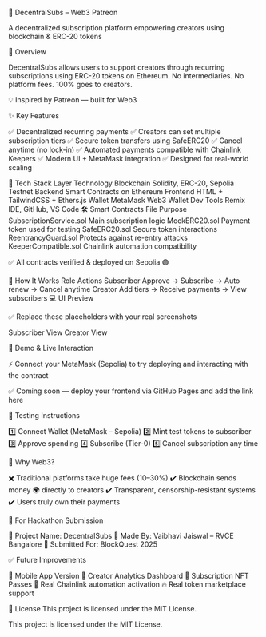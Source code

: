 🎨 DecentralSubs – Web3 Patreon

A decentralized subscription platform empowering creators using blockchain & ERC-20 tokens








🚀 Overview

DecentralSubs allows users to support creators through recurring subscriptions using ERC-20 tokens on Ethereum.
No intermediaries. No platform fees. 100% goes to creators.

💡 Inspired by Patreon — built for Web3

✨ Key Features

✅ Decentralized recurring payments
✅ Creators can set multiple subscription tiers
✅ Secure token transfers using SafeERC20
✅ Cancel anytime (no lock-in)
✅ Automated payments compatible with Chainlink Keepers
✅ Modern UI + MetaMask integration
✅ Designed for real-world scaling

🧩 Tech Stack
Layer	Technology
Blockchain	Solidity, ERC-20, Sepolia Testnet
Backend	Smart Contracts on Ethereum
Frontend	HTML + TailwindCSS + Ethers.js
Wallet	MetaMask Web3 Wallet
Dev Tools	Remix IDE, GitHub, VS Code
🛠️ Smart Contracts
File	Purpose
SubscriptionService.sol	Main subscription logic
MockERC20.sol	Payment token used for testing
SafeERC20.sol	Secure token interactions
ReentrancyGuard.sol	Protects against re-entry attacks
KeeperCompatible.sol	Chainlink automation compatibility

✅ All contracts verified & deployed on Sepolia 🟣

🎯 How It Works
Role	Actions
Subscriber	Approve → Subscribe → Auto renew → Cancel anytime
Creator	Add tiers → Receive payments → View subscribers
💻 UI Preview

✅ Replace these placeholders with your real screenshots

Subscriber View	Creator View

	
🔗 Demo & Live Interaction

⚡ Connect your MetaMask (Sepolia) to try deploying and interacting with the contract

✅ Coming soon — deploy your frontend via GitHub Pages and add the link here

🧪 Testing Instructions

1️⃣ Connect Wallet (MetaMask – Sepolia)
2️⃣ Mint test tokens to subscriber
3️⃣ Approve spending
4️⃣ Subscribe (Tier-0)
5️⃣ Cancel subscription any time

🧠 Why Web3?

✖️ Traditional platforms take huge fees (10–30%)
✔️ Blockchain sends money 🌍 directly to creators
✔️ Transparent, censorship-resistant systems
✔️ Users truly own their payments

📌 For Hackathon Submission

🔹 Project Name: DecentralSubs
🔹 Made By: Vaibhavi Jaiswal – RVCE Bangalore
🔹 Submitted For: BlockQuest 2025

✅ Future Improvements

🚀 Mobile App Version
🧠 Creator Analytics Dashboard
🔐 Subscription NFT Passes
🤖 Real Chainlink automation activation
🔥 Real token marketplace support

📜 License
This project is licensed under the MIT License.

This project is licensed under the MIT License.
